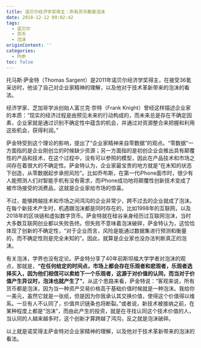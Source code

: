 ```yaml
---
title: 诺贝尔经济学奖得主：所有货币都是泡沫
date: 2018-12-12 09:02:42
tags:
  - 诺贝尔
  - 货币
  - 泡沫
originContent: ''
categories:
  - 内参
toc: false
---
```

托马斯·萨金特（Thomas Sargent）是2011年诺贝尔经济学奖得主，在接受36氪采访时，他谈了自己对企业家精神的理解，以及他对于技术革新带来的泡沫的看法。

经济学家、芝加哥学派创始人富兰克·奈特（Frank Knight）曾经这样描述企业家的本质：“现实的经济过程是由预见未来的行动构成的，而未来总是存在不确定因素，企业家就是通过识别不确定性中蕴含的机会，并通过对资源整合来把握和利用这些机会，获得利润。”

萨金特受到这个理论的影响，提出了“企业家精神来自零数据”的观点。“零数据”一方面指的是企业刚创立的时候缺少资源；另一方面指的是初创企业会推出具有颠覆性的产品和技术，在这个过程中，没有可以参照的模型，因此在产品技术和市场之间存在着很大的不确定性。萨金特认为，企业家最宝贵的地方就是“在未知的状态下创造，从零数据起步承担风险”。比如乔布斯，在第一代iPhone面市时，很少有人能预测人们对智能手机有没有需求，而iPhone成功地将颠覆性创新技术变成了被市场接受的消费品，这就是企业家给市场的惊喜。

不过，能够跨越技术和市场之间鸿沟的企业非常少，跨不过去的企业就成了泡沫。在每个新技术产生时，机遇跟泡沫都是同时存在的，比如1998年的互联网，以及2018年的区块链和虚拟数字货币。萨金特就在硅谷亲身经历过互联网泡沫，当时大多数互联网创业都以失败告终。但失败不意味着泡沫破碎，萨金特认为，这恰恰体现了创新的不确定性，“对于企业而言，风险是能通过数据集进行预测和衡量的，而不确定性则是完全未知的”。因此，就算是企业家也没办法判断真正的泡沫。

有关泡沫，学界也没有定论。萨金特分享了40年前斯坦福大学学者对泡沫的观点，那就是，**“在任何给定的时间点，市场上都会存在乐观者和悲观者，乐观者选择买入，因为他们相信可以卖给下一个乐观者，这源于对价值的认同，而当对于价值产生异议时，泡沫也就产生了”**。从这个思路来看，萨金特说：“客观来说，所有货币都是泡沫，因为当一种资产交易价格高于基础价值时候就是一种泡沫。我给你一美元，虽然它就是一张纸，但是因为你我承认其交换价值，使得这个价值得以维系。一旦有人不认同了，价值共识链条也将断裂。”或者说，新技术被接纳之前，在某种程度上都是“泡沫”，而由此产生的投资，就是在寻找认同这个技术价值的人，当认同的人越来越多时，这个创新才算跨越了鸿沟，反之就是泡沫破碎。

以上就是诺奖得主萨金特对企业家精神的理解，以及他对于技术革新带来的泡沫的看法。